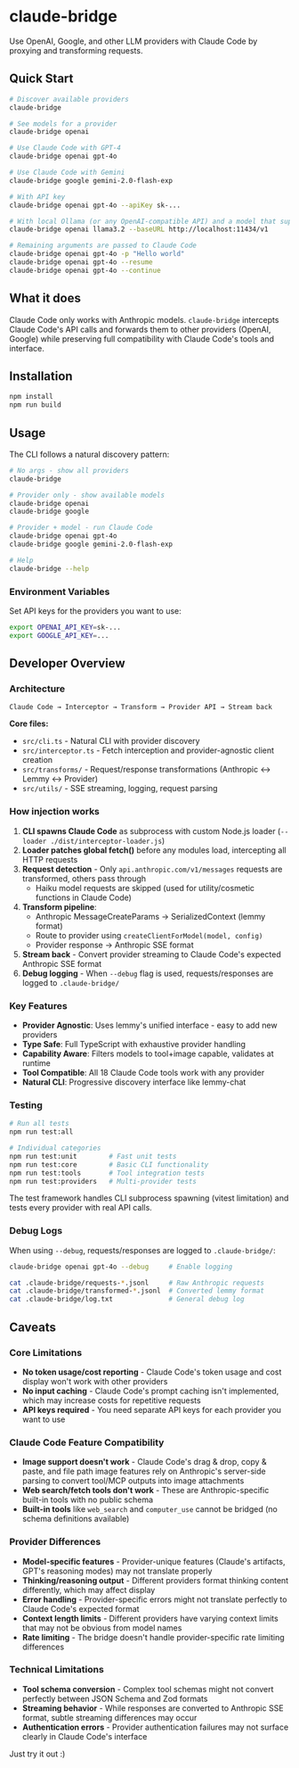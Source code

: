 # claude-bridge

Use OpenAI, Google, and other LLM providers with Claude Code by proxying and transforming requests.

## Quick Start

```bash
# Discover available providers
claude-bridge

# See models for a provider
claude-bridge openai

# Use Claude Code with GPT-4
claude-bridge openai gpt-4o

# Use Claude Code with Gemini
claude-bridge google gemini-2.0-flash-exp

# With API key
claude-bridge openai gpt-4o --apiKey sk-...

# With local Ollama (or any OpenAI-compatible API) and a model that supports tool use/function calls
claude-bridge openai llama3.2 --baseURL http://localhost:11434/v1

# Remaining arguments are passed to Claude Code
claude-bridge openai gpt-4o -p "Hello world"
claude-bridge openai gpt-4o --resume
claude-bridge openai gpt-4o --continue
```

## What it does

Claude Code only works with Anthropic models. `claude-bridge` intercepts Claude Code's API calls and forwards them to other providers (OpenAI, Google) while preserving full compatibility with Claude Code's tools and interface.

## Installation

```bash
npm install
npm run build
```

## Usage

The CLI follows a natural discovery pattern:

```bash
# No args - show all providers
claude-bridge

# Provider only - show available models
claude-bridge openai
claude-bridge google

# Provider + model - run Claude Code
claude-bridge openai gpt-4o
claude-bridge google gemini-2.0-flash-exp

# Help
claude-bridge --help
```

### Environment Variables

Set API keys for the providers you want to use:

```bash
export OPENAI_API_KEY=sk-...
export GOOGLE_API_KEY=...
```

## Developer Overview

### Architecture

```
Claude Code → Interceptor → Transform → Provider API → Stream back
```

**Core files:**

- `src/cli.ts` - Natural CLI with provider discovery
- `src/interceptor.ts` - Fetch interception and provider-agnostic client creation
- `src/transforms/` - Request/response transformations (Anthropic ↔ Lemmy ↔ Provider)
- `src/utils/` - SSE streaming, logging, request parsing

### How injection works

1. **CLI spawns Claude Code** as subprocess with custom Node.js loader (`--loader ./dist/interceptor-loader.js`)
2. **Loader patches global fetch()** before any modules load, intercepting all HTTP requests
3. **Request detection** - Only `api.anthropic.com/v1/messages` requests are transformed, others pass through
   - Haiku model requests are skipped (used for utility/cosmetic functions in Claude Code)
4. **Transform pipeline**:
   - Anthropic MessageCreateParams → SerializedContext (lemmy format)
   - Route to provider using `createClientForModel(model, config)`
   - Provider response → Anthropic SSE format
5. **Stream back** - Convert provider streaming to Claude Code's expected Anthropic SSE format
6. **Debug logging** - When `--debug` flag is used, requests/responses are logged to `.claude-bridge/`

### Key Features

- **Provider Agnostic**: Uses lemmy's unified interface - easy to add new providers
- **Type Safe**: Full TypeScript with exhaustive provider handling
- **Capability Aware**: Filters models to tool+image capable, validates at runtime
- **Tool Compatible**: All 18 Claude Code tools work with any provider
- **Natural CLI**: Progressive discovery interface like lemmy-chat

### Testing

```bash
# Run all tests
npm run test:all

# Individual categories
npm run test:unit        # Fast unit tests
npm run test:core        # Basic CLI functionality
npm run test:tools       # Tool integration tests
npm run test:providers   # Multi-provider tests
```

The test framework handles CLI subprocess spawning (vitest limitation) and tests every provider with real API calls.

### Debug Logs

When using `--debug`, requests/responses are logged to `.claude-bridge/`:

```bash
claude-bridge openai gpt-4o --debug     # Enable logging

cat .claude-bridge/requests-*.jsonl     # Raw Anthropic requests
cat .claude-bridge/transformed-*.jsonl  # Converted lemmy format
cat .claude-bridge/log.txt              # General debug log
```

## Caveats

### Core Limitations

- **No token usage/cost reporting** - Claude Code's token usage and cost display won't work with other providers
- **No input caching** - Claude Code's prompt caching isn't implemented, which may increase costs for repetitive requests
- **API keys required** - You need separate API keys for each provider you want to use

### Claude Code Feature Compatibility

- **Image support doesn't work** - Claude Code's drag & drop, copy & paste, and file path image features rely on Anthropic's server-side parsing to convert tool/MCP outputs into image attachments
- **Web search/fetch tools don't work** - These are Anthropic-specific built-in tools with no public schema
- **Built-in tools** like `web_search` and `computer_use` cannot be bridged (no schema definitions available)

### Provider Differences

- **Model-specific features** - Provider-unique features (Claude's artifacts, GPT's reasoning modes) may not translate properly
- **Thinking/reasoning output** - Different providers format thinking content differently, which may affect display
- **Error handling** - Provider-specific errors might not translate perfectly to Claude Code's expected format
- **Context length limits** - Different providers have varying context limits that may not be obvious from model names
- **Rate limiting** - The bridge doesn't handle provider-specific rate limiting differences

### Technical Limitations

- **Tool schema conversion** - Complex tool schemas might not convert perfectly between JSON Schema and Zod formats
- **Streaming behavior** - While responses are converted to Anthropic SSE format, subtle streaming differences may occur
- **Authentication errors** - Provider authentication failures may not surface clearly in Claude Code's interface

Just try it out :)
